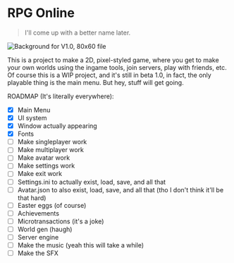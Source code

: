 # RPG Online
> I'll come up with a better name later.

![Background for V1.0, 80x60 file](https://i.imgur.com/uBt2ZCF.png)

This is a project to make a 2D, pixel-styled game, where you get to make your own worlds using the ingame tools, join servers, play with friends, etc.
Of course this is a WIP project, and it's still in beta 1.0, in fact, the only playable thing is the main menu. But hey, stuff will get going.

ROADMAP (It's literally everywhere):
- [x] Main Menu
- [x] UI system
- [x] Window actually appearing
- [x] Fonts
- [ ] Make singleplayer work
- [ ] Make multiplayer work
- [ ] Make avatar work
- [ ] Make settings work
- [ ] Make exit work
- [ ] Settings.ini to actually exist, load, save, and all that
- [ ] Avatar.json to also exist, load, save, and all that (tho I don't think it'll be that hard)
- [ ] Easter eggs (of course)
- [ ] Achievements
- [ ] Microtransactions (it's a joke)
- [ ] World gen (haugh)
- [ ] Server engine
- [ ] Make the music (yeah this will take a while)
- [ ] Make the SFX
